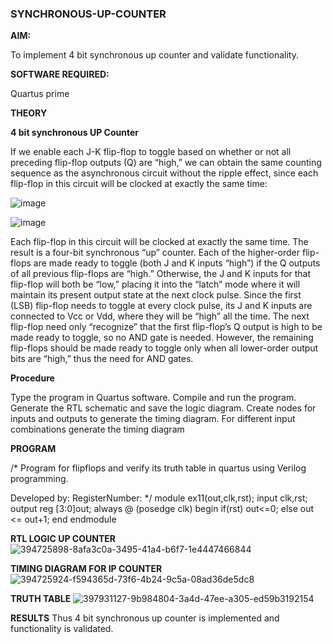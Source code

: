 ### SYNCHRONOUS-UP-COUNTER

**AIM:**

To implement 4 bit synchronous up counter and validate functionality.

**SOFTWARE REQUIRED:**

Quartus prime

**THEORY**

**4 bit synchronous UP Counter**

If we enable each J-K flip-flop to toggle based on whether or not all preceding flip-flop outputs (Q) are “high,” we can obtain the same counting sequence as the asynchronous circuit without the ripple effect, since each flip-flop in this circuit will be clocked at exactly the same time:

![image](https://github.com/naavaneetha/SYNCHRONOUS-UP-COUNTER/assets/154305477/d5db3fa0-e413-404c-b80e-b2f39d82e7e8)


![image](https://github.com/naavaneetha/SYNCHRONOUS-UP-COUNTER/assets/154305477/52cb61eb-d04b-442d-810c-31185a68410b)

Each flip-flop in this circuit will be clocked at exactly the same time.
The result is a four-bit synchronous “up” counter. Each of the higher-order flip-flops are made ready to toggle (both J and K inputs “high”) if the Q outputs of all previous flip-flops are “high.”
Otherwise, the J and K inputs for that flip-flop will both be “low,” placing it into the “latch” mode where it will maintain its present output state at the next clock pulse.
Since the first (LSB) flip-flop needs to toggle at every clock pulse, its J and K inputs are connected to Vcc or Vdd, where they will be “high” all the time.
The next flip-flop need only “recognize” that the first flip-flop’s Q output is high to be made ready to toggle, so no AND gate is needed.
However, the remaining flip-flops should be made ready to toggle only when all lower-order output bits are “high,” thus the need for AND gates.

**Procedure**

Type the program in Quartus software.
Compile and run the program.
Generate the RTL schematic and save the logic diagram.
Create nodes for inputs and outputs to generate the timing diagram.
For different input combinations generate the timing diagram

**PROGRAM**

/* Program for flipflops and verify its truth table in quartus using Verilog programming. 

Developed by: RegisterNumber:
*/
module ex11(out,clk,rst);
input clk,rst;
output reg [3:0]out;
always @ (posedge clk)
begin
   if(rst)
     out<=0;
   else 
     out <= out+1;
end
endmodule

**RTL LOGIC UP COUNTER**
![394725898-8afa3c0a-3495-41a4-b6f7-1e4447466844](https://github.com/user-attachments/assets/b4b91df5-418e-495b-ad05-e7f32da26447)

**TIMING DIAGRAM FOR IP COUNTER**
![394725924-f594365d-73f6-4b24-9c5a-08ad36de5dc8](https://github.com/user-attachments/assets/ce60ab46-ed94-4477-8c7b-3f2bd8ae28b9)

**TRUTH TABLE**
![397931127-9b984804-3a4d-47ee-a305-ed59b3192154](https://github.com/user-attachments/assets/f03b0528-f648-4d9d-a6a3-c4979d5cb409)

**RESULTS**
Thus 4 bit synchronous up counter is implemented and functionality is validated.

